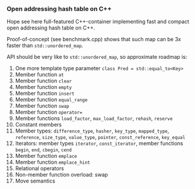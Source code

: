 ### Open addressing hash table on C++

Hope see here full-featured C++-container implementing fast and compact open addressing hash table on C++.

Proof-of-concept (see benchmark.cpp) shows that such map can be 3x faster than `std::unordered_map`.

API should be very like to `std::unordered_map`, so approximate roadmap is:

1. One more template type parameter `class Pred = std::equal_to<Key>`
1. Member function `at`
1. Member function `clear`
1. Member function `empty`
1. Member function `insert`
1. Member function `equal_range`
1. Member function `swap`
1. Member function `operator=`
1. Member functions `load_factor`, `max_load_factor`, `rehash`, `reserve`
1. Constant members
1. Member types: `difference_type`, `hasher`, `key_type`, `mapped_type`, `reference`, `size_type`, `value_type`, `pointer`, `const_reference`, `key_equal`
1. Iterators: member types `iterator`, `const_iterator`, member functions `begin`, `end`, `cbegin`, `cend`
1. Member function `emplace`
1. Member function `emplace_hint`
1. Relational operators
1. Non-member function overload: swap
1. Move semantics
